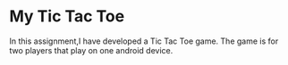 # My Tic Tac Toe
In this assignment,I  have developed a Tic Tac Toe game. The game is for two players that play on one android device.
